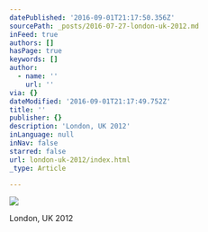 ```yaml
---
datePublished: '2016-09-01T21:17:50.356Z'
sourcePath: _posts/2016-07-27-london-uk-2012.md
inFeed: true
authors: []
hasPage: true
keywords: []
author:
  - name: ''
    url: ''
via: {}
dateModified: '2016-09-01T21:17:49.752Z'
title: ''
publisher: {}
description: 'London, UK 2012'
inLanguage: null
inNav: false
starred: false
url: london-uk-2012/index.html
_type: Article

---
```

![](https://imgflo.herokuapp.com/graph/vahj1ThiexotieMo/8743b1967a4653bc12effc68135b9ccd/croprotate.jpg?cropheight=2830&cropwidth=4256&degrees=0&input=https%3A%2F%2Fthe-grid-user-content.s3-us-west-2.amazonaws.com%2Fa90cbec8-683c-4f0c-8080-5bae4a90c610.jpg&x=0&y=0)

London, UK 2012